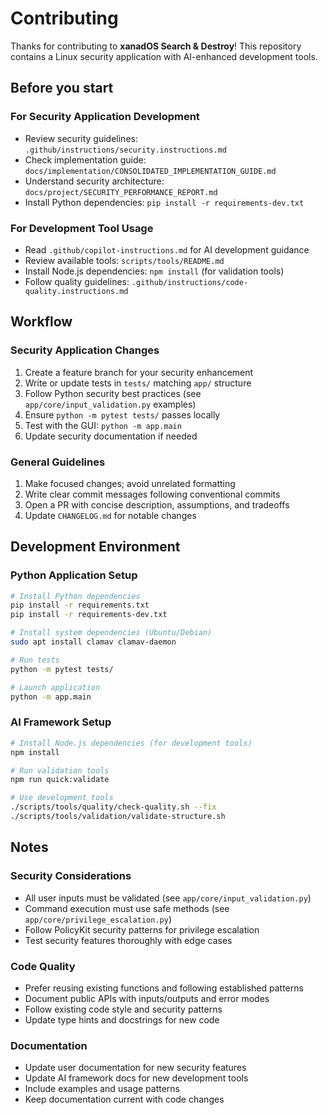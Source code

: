 # Contributing

Thanks for contributing to **xanadOS Search & Destroy**! This repository contains
a Linux security application with AI-enhanced development tools.

## Before you start

### For Security Application Development

- Review security guidelines: `.github/instructions/security.instructions.md`
- Check implementation guide: `docs/implementation/CONSOLIDATED_IMPLEMENTATION_GUIDE.md`
- Understand security architecture: `docs/project/SECURITY_PERFORMANCE_REPORT.md`
- Install Python dependencies: `pip install -r requirements-dev.txt`

### For Development Tool Usage

- Read `.github/copilot-instructions.md` for AI development guidance
- Review available tools: `scripts/tools/README.md`
- Install Node.js dependencies: `npm install` (for validation tools)
- Follow quality guidelines: `.github/instructions/code-quality.instructions.md`

## Workflow

### Security Application Changes

1. Create a feature branch for your security enhancement
2. Write or update tests in `tests/` matching `app/` structure
3. Follow Python security best practices (see `app/core/input_validation.py` examples)
4. Ensure `python -m pytest tests/` passes locally
5. Test with the GUI: `python -m app.main`
6. Update security documentation if needed

### General Guidelines

1. Make focused changes; avoid unrelated formatting
2. Write clear commit messages following conventional commits
3. Open a PR with concise description, assumptions, and tradeoffs
4. Update `CHANGELOG.md` for notable changes

## Development Environment

### Python Application Setup

```bash
# Install Python dependencies
pip install -r requirements.txt
pip install -r requirements-dev.txt

# Install system dependencies (Ubuntu/Debian)
sudo apt install clamav clamav-daemon

# Run tests
python -m pytest tests/

# Launch application
python -m app.main
```

### AI Framework Setup

```bash
# Install Node.js dependencies (for development tools)
npm install

# Run validation tools
npm run quick:validate

# Use development tools
./scripts/tools/quality/check-quality.sh --fix
./scripts/tools/validation/validate-structure.sh
```

## Notes

### Security Considerations

- All user inputs must be validated (see `app/core/input_validation.py`)
- Command execution must use safe methods (see `app/core/privilege_escalation.py`)
- Follow PolicyKit security patterns for privilege escalation
- Test security features thoroughly with edge cases

### Code Quality

- Prefer reusing existing functions and following established patterns
- Document public APIs with inputs/outputs and error modes
- Follow existing code style and security patterns
- Update type hints and docstrings for new code

### Documentation

- Update user documentation for new security features
- Update AI framework docs for new development tools
- Include examples and usage patterns
- Keep documentation current with code changes
